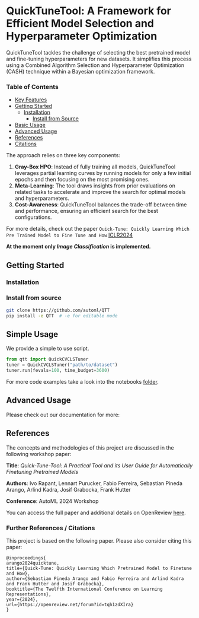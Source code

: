 # QuickTuneTool: A Framework for Efficient Model Selection and Hyperparameter Optimization

QuickTuneTool tackles the challenge of selecting the best pretrained model and fine-tuning hyperparameters for new datasets. It simplifies this process using a Combined Algorithm Selection and Hyperparameter Optimization (CASH) technique within a Bayesian optimization framework.


### Table of Contents
- [Key Features](#key-features)
- [Getting Started](#getting-started)
  - [Installation](#installation)
    - [Install from Source](#install-from-source)
- [Basic Usage](#basic-usage)
- [Advanced Usage](#advanced-usage)
- [References](#references)
- [Citations](#citations)

The approach relies on three key components:
1. **Gray-Box HPO**: Instead of fully training all models, QuickTuneTool leverages partial learning curves by running models for only a few initial epochs and then focusing on the most promising ones.
2. **Meta-Learning**: The tool draws insights from prior evaluations on related tasks to accelerate and improve the search for optimal models and hyperparameters.
3. **Cost-Awareness**: QuickTuneTool balances the trade-off between time and performance, ensuring an efficient search for the best configurations.

For more details, check out the paper `Quick-Tune: Quickly Learning Which Pre Trained Model to Fine Tune and How` [ICLR2024](https://openreview.net/forum?id=tqh1zdXIra)

**At the moment only *Image Classification* is implemented.**

## Getting Started

### Installation

### Install from source
```bash
git clone https://github.com/automl/QTT
pip install -e QTT  # -e for editable mode
```

## Simple Usage
We provide a simple to use script.

```python
from qtt import QuickCVCLSTuner
tuner = QuickCVCLSTuner("path/to/dataset")
tuner.run(fevals=100, time_budget=3600)
```

For more code examples take a look into the notebooks [folder](notebooks).


## Advanced Usage

Please check out our documentation for more:

## References

The concepts and methodologies of this project are discussed in the following workshop paper:

**Title**: *Quick-Tune-Tool: A Practical Tool and its User Guide for Automatically Finetuning Pretrained Models*  

**Authors**: Ivo Rapant, Lennart Purucker, Fabio Ferreira, Sebastian Pineda Arango, Arlind Kadra, Josif Grabocka, Frank Hutter

**Conference**: AutoML 2024 Workshop

You can access the full paper and additional details on OpenReview [here](https://openreview.net/forum?id=d0Hapti3Uc).


### Further References / Citations

This project is based on the following paper. Please also consider citing this paper:
```
@inproceedings{
arango2024quicktune,
title={Quick-Tune: Quickly Learning Which Pretrained Model to Finetune and How},
author={Sebastian Pineda Arango and Fabio Ferreira and Arlind Kadra and Frank Hutter and Josif Grabocka},
booktitle={The Twelfth International Conference on Learning Representations},
year={2024},
url={https://openreview.net/forum?id=tqh1zdXIra}
}
```
